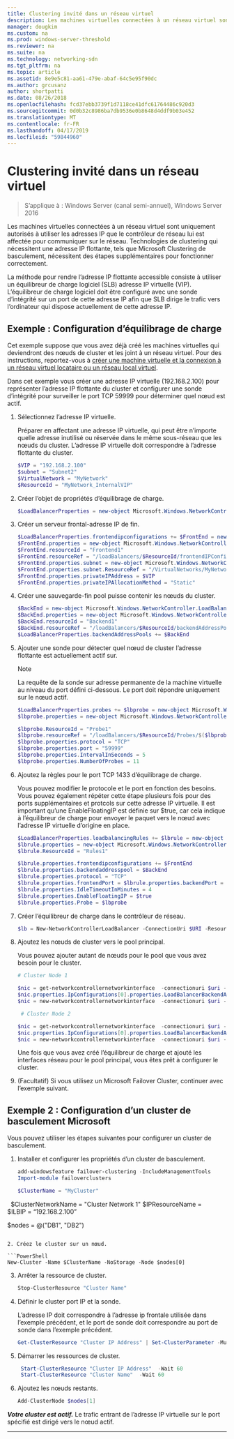 ```yaml
---
title: Clustering invité dans un réseau virtuel
description: Les machines virtuelles connectées à un réseau virtuel sont uniquement autorisés à utiliser les adresses IP que le contrôleur de réseau lui est affectée pour communiquer sur le réseau.  Technologies de clustering qui nécessitent une adresse IP flottante, tels que Microsoft Clustering de basculement, nécessitent des étapes supplémentaires pour fonctionner correctement.
manager: dougkim
ms.custom: na
ms.prod: windows-server-threshold
ms.reviewer: na
ms.suite: na
ms.technology: networking-sdn
ms.tgt_pltfrm: na
ms.topic: article
ms.assetid: 8e9e5c81-aa61-479e-abaf-64c5e95f90dc
ms.author: grcusanz
author: shortpatti
ms.date: 08/26/2018
ms.openlocfilehash: fcd37ebb3739f1d7118ce41dfc61764486c920d3
ms.sourcegitcommit: 0d0b32c8986ba7db9536e0b8648d4ddf9b03e452
ms.translationtype: MT
ms.contentlocale: fr-FR
ms.lasthandoff: 04/17/2019
ms.locfileid: "59844960"
---
```

# <a name="guest-clustering-in-a-virtual-network"></a>Clustering invité dans un réseau virtuel

>S’applique à : Windows Server (canal semi-annuel), Windows Server 2016

Les machines virtuelles connectées à un réseau virtuel sont uniquement autorisés à utiliser les adresses IP que le contrôleur de réseau lui est affectée pour communiquer sur le réseau.  Technologies de clustering qui nécessitent une adresse IP flottante, tels que Microsoft Clustering de basculement, nécessitent des étapes supplémentaires pour fonctionner correctement.

La méthode pour rendre l’adresse IP flottante accessible consiste à utiliser un équilibreur de charge logiciel \(SLB\) adresse IP virtuelle \(VIP\).  L’équilibreur de charge logiciel doit être configuré avec une sonde d’intégrité sur un port de cette adresse IP afin que SLB dirige le trafic vers l’ordinateur qui dispose actuellement de cette adresse IP.


## <a name="example-load-balancer-configuration"></a>Exemple : Configuration d’équilibrage de charge

Cet exemple suppose que vous avez déjà créé les machines virtuelles qui deviendront des nœuds de cluster et les joint à un réseau virtuel.  Pour des instructions, reportez-vous à [créer une machine virtuelle et la connexion à un réseau virtuel locataire ou un réseau local virtuel](https://technet.microsoft.com/windows-server-docs/networking/sdn/manage/create-a-tenant-vm).  

Dans cet exemple vous créer une adresse IP virtuelle (192.168.2.100) pour représenter l’adresse IP flottante du cluster et configurer une sonde d’intégrité pour surveiller le port TCP 59999 pour déterminer quel nœud est actif.

1. Sélectionnez l’adresse IP virtuelle.<p>Préparer en affectant une adresse IP virtuelle, qui peut être n’importe quelle adresse inutilisé ou réservée dans le même sous-réseau que les nœuds du cluster.  L’adresse IP virtuelle doit correspondre à l’adresse flottante du cluster.

   ```PowerShell
   $VIP = "192.168.2.100"
   $subnet = "Subnet2"
   $VirtualNetwork = "MyNetwork"
   $ResourceId = "MyNetwork_InternalVIP"
   ```

2. Créer l’objet de propriétés d’équilibrage de charge.

   ```PowerShell
   $LoadBalancerProperties = new-object Microsoft.Windows.NetworkController.LoadBalancerProperties
   ```

3. Créer un serveur frontal\-adresse IP de fin.

   ```PowerShell
   $LoadBalancerProperties.frontendipconfigurations += $FrontEnd = new-object Microsoft.Windows.NetworkController.LoadBalancerFrontendIpConfiguration
   $FrontEnd.properties = new-object Microsoft.Windows.NetworkController.LoadBalancerFrontendIpConfigurationProperties
   $FrontEnd.resourceId = "Frontend1"
   $FrontEnd.resourceRef = "/loadBalancers/$ResourceId/frontendIPConfigurations/$($FrontEnd.resourceId)"
   $FrontEnd.properties.subnet = new-object Microsoft.Windows.NetworkController.Subnet
   $FrontEnd.properties.subnet.ResourceRef = "/VirtualNetworks/MyNetwork/Subnets/Subnet2"
   $FrontEnd.properties.privateIPAddress = $VIP
   $FrontEnd.properties.privateIPAllocationMethod = "Static"
   ```

4. Créer une sauvegarde\-fin pool puisse contenir les nœuds du cluster.

   ```PowerShell
   $BackEnd = new-object Microsoft.Windows.NetworkController.LoadBalancerBackendAddressPool
   $BackEnd.properties = new-object Microsoft.Windows.NetworkController.LoadBalancerBackendAddressPoolProperties
   $BackEnd.resourceId = "Backend1"
   $BackEnd.resourceRef = "/loadBalancers/$ResourceId/backendAddressPools/$($BackEnd.resourceId)"
   $LoadBalancerProperties.backendAddressPools += $BackEnd
   ```

5. Ajouter une sonde pour détecter quel nœud de cluster l’adresse flottante est actuellement actif sur. 

   >[!NOTE]
   >La requête de la sonde sur adresse permanente de la machine virtuelle au niveau du port défini ci-dessous.  Le port doit répondre uniquement sur le nœud actif. 

   ```PowerShell
   $LoadBalancerProperties.probes += $lbprobe = new-object Microsoft.Windows.NetworkController.LoadBalancerProbe
   $lbprobe.properties = new-object Microsoft.Windows.NetworkController.LoadBalancerProbeProperties

   $lbprobe.ResourceId = "Probe1"
   $lbprobe.resourceRef = "/loadBalancers/$ResourceId/Probes/$($lbprobe.resourceId)"
   $lbprobe.properties.protocol = "TCP"
   $lbprobe.properties.port = "59999"
   $lbprobe.properties.IntervalInSeconds = 5
   $lbprobe.properties.NumberOfProbes = 11
   ```

6. Ajoutez la règles pour le port TCP 1433 d’équilibrage de charge.<p>Vous pouvez modifier le protocole et le port en fonction des besoins.  Vous pouvez également répéter cette étape plusieurs fois pour des ports supplémentaires et protcols sur cette adresse IP virtuelle.  Il est important qu’une EnableFloatingIP est définie sur $true, car cela indique à l’équilibreur de charge pour envoyer le paquet vers le nœud avec l’adresse IP virtuelle d’origine en place.

   ```PowerShell
   $LoadBalancerProperties.loadbalancingRules += $lbrule = new-object Microsoft.Windows.NetworkController.LoadBalancingRule
   $lbrule.properties = new-object Microsoft.Windows.NetworkController.LoadBalancingRuleProperties
   $lbrule.ResourceId = "Rules1"

   $lbrule.properties.frontendipconfigurations += $FrontEnd
   $lbrule.properties.backendaddresspool = $BackEnd 
   $lbrule.properties.protocol = "TCP"
   $lbrule.properties.frontendPort = $lbrule.properties.backendPort = 1433 
   $lbrule.properties.IdleTimeoutInMinutes = 4
   $lbrule.properties.EnableFloatingIP = $true
   $lbrule.properties.Probe = $lbprobe
   ```

7. Créer l’équilibreur de charge dans le contrôleur de réseau.

   ```PowerShell
   $lb = New-NetworkControllerLoadBalancer -ConnectionUri $URI -ResourceId $ResourceId -Properties $LoadBalancerProperties -Force
   ```

8. Ajoutez les nœuds de cluster vers le pool principal.<p>Vous pouvez ajouter autant de nœuds pour le pool que vous avez besoin pour le cluster.

   ```PowerShell
   # Cluster Node 1

   $nic = get-networkcontrollernetworkinterface  -connectionuri $uri -resourceid "ClusterNode1_Network-Adapter"
   $nic.properties.IpConfigurations[0].properties.LoadBalancerBackendAddressPools += $lb.properties.backendaddresspools[0]
   $nic = new-networkcontrollernetworkinterface  -connectionuri $uri -resourceid $nic.resourceid -properties $nic.properties -force

    # Cluster Node 2

   $nic = get-networkcontrollernetworkinterface  -connectionuri $uri -resourceid "ClusterNode2_Network-Adapter"
   $nic.properties.IpConfigurations[0].properties.LoadBalancerBackendAddressPools += $lb.properties.backendaddresspools[0]
   $nic = new-networkcontrollernetworkinterface  -connectionuri $uri -resourceid $nic.resourceid -properties $nic.properties -force
   ```

   Une fois que vous avez créé l’équilibreur de charge et ajouté les interfaces réseau pour le pool principal, vous êtes prêt à configurer le cluster.  

9. (Facultatif) Si vous utilisez un Microsoft Failover Cluster, continuer avec l’exemple suivant. 

## <a name="example-2-configuring-a-microsoft-failover-cluster"></a>Exemple 2 : Configuration d’un cluster de basculement Microsoft

Vous pouvez utiliser les étapes suivantes pour configurer un cluster de basculement.

1. Installer et configurer les propriétés d’un cluster de basculement.

   ```PowerShell
   add-windowsfeature failover-clustering -IncludeManagementTools
   Import-module failoverclusters

   $ClusterName = "MyCluster"
   
   $ClusterNetworkName = "Cluster Network 1"
   $IPResourceName =  
   $ILBIP = “192.168.2.100” 

   $nodes = @("DB1", "DB2")
   ```

2. Créez le cluster sur un nœud.

   ```PowerShell
   New-Cluster -Name $ClusterName -NoStorage -Node $nodes[0]
   ```

3. Arrêter la ressource de cluster.

   ```PowerShell
   Stop-ClusterResource "Cluster Name" 
   ```

4. Définir le cluster port IP et la sonde.<p>L’adresse IP doit correspondre à l’adresse ip frontale utilisée dans l’exemple précédent, et le port de sonde doit correspondre au port de sonde dans l’exemple précédent.

   ```PowerShell
   Get-ClusterResource "Cluster IP Address" | Set-ClusterParameter -Multiple @{"Address"="$ILBIP";"ProbePort"="59999";"SubnetMask"="255.255.255.255";"Network"="$ClusterNetworkName";"EnableDhcp"=0}
   ```

5. Démarrer les ressources de cluster.

   ```PowerShell
    Start-ClusterResource "Cluster IP Address"  -Wait 60 
    Start-ClusterResource "Cluster Name"  -Wait 60 
   ```

6. Ajoutez les nœuds restants.

   ```PowerShell
   Add-ClusterNode $nodes[1]
   ```

_**Votre cluster est actif.**_ Le trafic entrant de l’adresse IP virtuelle sur le port spécifié est dirigé vers le nœud actif.

---